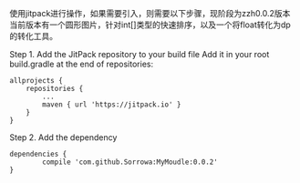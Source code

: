 使用jitpack进行操作，如果需要引入，则需要以下步骤，现阶段为zzh0.0.2版本
当前版本有一个圆形图片，针对int[]类型的快速排序，以及一个将float转化为dp的转化工具。

Step 1. Add the JitPack repository to your build file
Add it in your root build.gradle at the end of repositories:

	allprojects {
		repositories {
			...
			maven { url 'https://jitpack.io' }
		}
	}
Step 2. Add the dependency

	dependencies {
	        compile 'com.github.Sorrowa:MyMoudle:0.0.2'
	}
